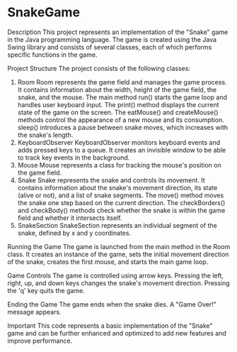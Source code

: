 # SnakeGame
Description
This project represents an implementation of the "Snake" game in the Java programming language. The game is created using the Java Swing library and consists of several classes, each of which performs specific functions in the game.

Project Structure
The project consists of the following classes:
1. Room
Room represents the game field and manages the game process.
It contains information about the width, height of the game field, the snake, and the mouse.
The main method run() starts the game loop and handles user keyboard input.
The print() method displays the current state of the game on the screen.
The eatMouse() and createMouse() methods control the appearance of a new mouse and its consumption.
sleep() introduces a pause between snake moves, which increases with the snake's length.
2. KeyboardObserver
KeyboardObserver monitors keyboard events and adds pressed keys to a queue.
It creates an invisible window to be able to track key events in the background.
3. Mouse
Mouse represents a class for tracking the mouse's position on the game field.
4. Snake
Snake represents the snake and controls its movement.
It contains information about the snake's movement direction, its state (alive or not), and a list of snake segments.
The move() method moves the snake one step based on the current direction.
The checkBorders() and checkBody() methods check whether the snake is within the game field and whether it intersects itself.
5. SnakeSection
SnakeSection represents an individual segment of the snake, defined by x and y coordinates.

Running the Game
The game is launched from the main method in the Room class. It creates an instance of the game, sets the initial movement direction of the snake, creates the first mouse, and starts the main game loop.

Game Controls
The game is controlled using arrow keys. Pressing the left, right, up, and down keys changes the snake's movement direction. Pressing the 'q' key quits the game.

Ending the Game
The game ends when the snake dies. A "Game Over!" message appears.

Important
This code represents a basic implementation of the "Snake" game and can be further enhanced and optimized to add new features and improve performance.
